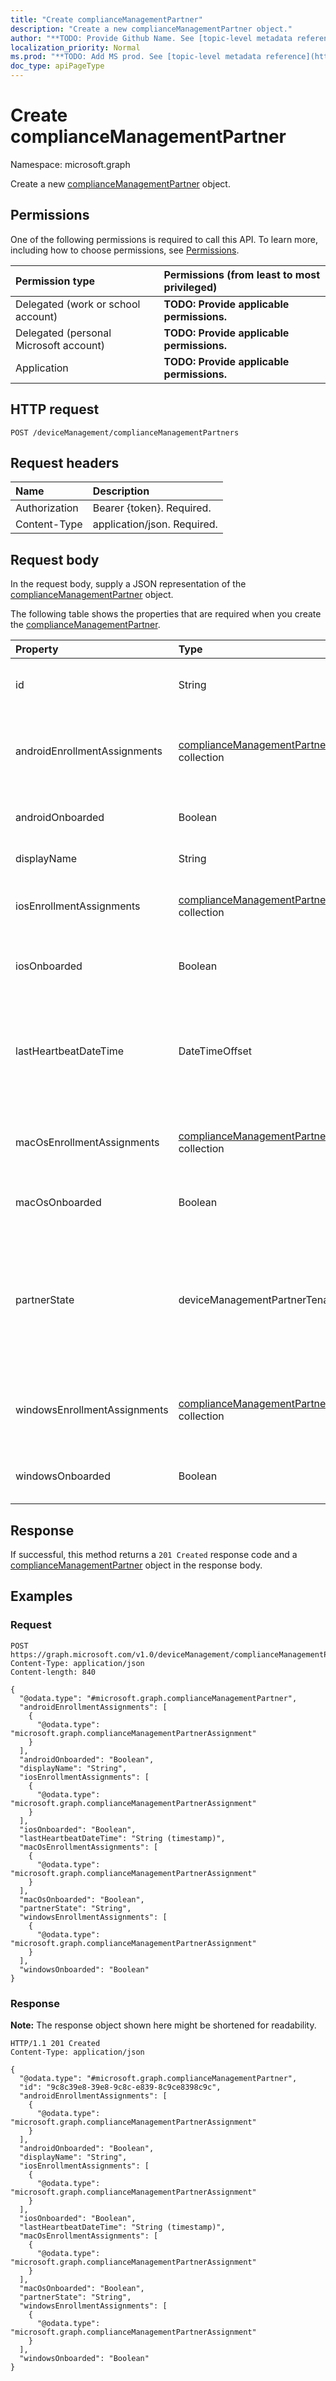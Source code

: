 ```yaml
---
title: "Create complianceManagementPartner"
description: "Create a new complianceManagementPartner object."
author: "**TODO: Provide Github Name. See [topic-level metadata reference](https://msgo.azurewebsites.net/add/document/guidelines/metadata.html#topic-level-metadata)**"
localization_priority: Normal
ms.prod: "**TODO: Add MS prod. See [topic-level metadata reference](https://msgo.azurewebsites.net/add/document/guidelines/metadata.html#topic-level-metadata)**"
doc_type: apiPageType
---
```


# Create complianceManagementPartner
Namespace: microsoft.graph



Create a new [complianceManagementPartner](../resources/compliancemanagementpartner.md) object.

## Permissions
One of the following permissions is required to call this API. To learn more, including how to choose permissions, see [Permissions](/graph/permissions-reference).

|Permission type|Permissions (from least to most privileged)|
|:---|:---|
|Delegated (work or school account)|**TODO: Provide applicable permissions.**|
|Delegated (personal Microsoft account)|**TODO: Provide applicable permissions.**|
|Application|**TODO: Provide applicable permissions.**|

## HTTP request

<!-- {
  "blockType": "ignored"
}
-->
``` http
POST /deviceManagement/complianceManagementPartners
```

## Request headers
|Name|Description|
|:---|:---|
|Authorization|Bearer {token}. Required.|
|Content-Type|application/json. Required.|

## Request body
In the request body, supply a JSON representation of the [complianceManagementPartner](../resources/compliancemanagementpartner.md) object.

The following table shows the properties that are required when you create the [complianceManagementPartner](../resources/compliancemanagementpartner.md).

|Property|Type|Description|
|:---|:---|:---|
|id|String|**TODO: Add Description** Inherited from [entity](../resources/entity.md)|
|androidEnrollmentAssignments|[complianceManagementPartnerAssignment](../resources/compliancemanagementpartnerassignment.md) collection|User groups which enroll Android devices through partner.|
|androidOnboarded|Boolean|Partner onboarded for Android devices.|
|displayName|String|Partner display name|
|iosEnrollmentAssignments|[complianceManagementPartnerAssignment](../resources/compliancemanagementpartnerassignment.md) collection|User groups which enroll ios devices through partner.|
|iosOnboarded|Boolean|Partner onboarded for ios devices.|
|lastHeartbeatDateTime|DateTimeOffset|Timestamp of last heartbeat after admin onboarded to the compliance management partner|
|macOsEnrollmentAssignments|[complianceManagementPartnerAssignment](../resources/compliancemanagementpartnerassignment.md) collection|User groups which enroll Mac devices through partner.|
|macOsOnboarded|Boolean|Partner onboarded for Mac devices.|
|partnerState|deviceManagementPartnerTenantState|Partner state of this tenant. Possible values are: `unknown`, `unavailable`, `enabled`, `terminated`, `rejected`, `unresponsive`.|
|windowsEnrollmentAssignments|[complianceManagementPartnerAssignment](../resources/compliancemanagementpartnerassignment.md) collection|User groups which enroll Windows devices through partner.|
|windowsOnboarded|Boolean|Partner onboarded for Windows devices.|



## Response

If successful, this method returns a `201 Created` response code and a [complianceManagementPartner](../resources/compliancemanagementpartner.md) object in the response body.

## Examples

### Request
<!-- {
  "blockType": "request",
  "name": "create_compliancemanagementpartner_from_"
}
-->
``` http
POST https://graph.microsoft.com/v1.0/deviceManagement/complianceManagementPartners
Content-Type: application/json
Content-length: 840

{
  "@odata.type": "#microsoft.graph.complianceManagementPartner",
  "androidEnrollmentAssignments": [
    {
      "@odata.type": "microsoft.graph.complianceManagementPartnerAssignment"
    }
  ],
  "androidOnboarded": "Boolean",
  "displayName": "String",
  "iosEnrollmentAssignments": [
    {
      "@odata.type": "microsoft.graph.complianceManagementPartnerAssignment"
    }
  ],
  "iosOnboarded": "Boolean",
  "lastHeartbeatDateTime": "String (timestamp)",
  "macOsEnrollmentAssignments": [
    {
      "@odata.type": "microsoft.graph.complianceManagementPartnerAssignment"
    }
  ],
  "macOsOnboarded": "Boolean",
  "partnerState": "String",
  "windowsEnrollmentAssignments": [
    {
      "@odata.type": "microsoft.graph.complianceManagementPartnerAssignment"
    }
  ],
  "windowsOnboarded": "Boolean"
}
```


### Response
**Note:** The response object shown here might be shortened for readability.
<!-- {
  "blockType": "response",
  "truncated": true,
  "@odata.type": "microsoft.graph.complianceManagementPartner"
}
-->
``` http
HTTP/1.1 201 Created
Content-Type: application/json

{
  "@odata.type": "#microsoft.graph.complianceManagementPartner",
  "id": "9c8c39e8-39e8-9c8c-e839-8c9ce8398c9c",
  "androidEnrollmentAssignments": [
    {
      "@odata.type": "microsoft.graph.complianceManagementPartnerAssignment"
    }
  ],
  "androidOnboarded": "Boolean",
  "displayName": "String",
  "iosEnrollmentAssignments": [
    {
      "@odata.type": "microsoft.graph.complianceManagementPartnerAssignment"
    }
  ],
  "iosOnboarded": "Boolean",
  "lastHeartbeatDateTime": "String (timestamp)",
  "macOsEnrollmentAssignments": [
    {
      "@odata.type": "microsoft.graph.complianceManagementPartnerAssignment"
    }
  ],
  "macOsOnboarded": "Boolean",
  "partnerState": "String",
  "windowsEnrollmentAssignments": [
    {
      "@odata.type": "microsoft.graph.complianceManagementPartnerAssignment"
    }
  ],
  "windowsOnboarded": "Boolean"
}
```

